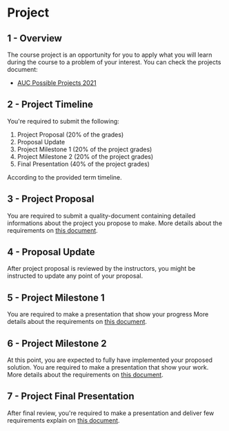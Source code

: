 # Project

## 1 - Overview

The course project is an opportunity for you to apply what you will learn during the course to a problem of your interest.
You can check the projects document:

* [AUC Possible Projects 2021](https://docs.google.com/document/d/1y2M0J81s_fdOIbiYLun5EtJ755Njui5OCis1koolKpo/edit?usp=sharing)

## 2 - Project Timeline

You're required to submit the following:

1. Project Proposal (20% of the grades)
2. Proposal Update
3. Project Milestone 1 (20% of the project grades)
4. Project Milestone 2 (20% of the project grades)
5. Final Presentation (40% of the project grades)

According to the provided term timeline.

## 3 - Project Proposal

You are required to submit a quality-document containing detailed informations about the project you propose to make. More details about the requirements on [this document](proposal.md).

## 4 - Proposal Update

After project proposal is reviewed by the instructors, you might be instructed to update any point of your proposal.

## 5 - Project Milestone 1

You are required to make a presentation that show your progress More details about the requirements on [this document](milestone1.md).

## 6 - Project Milestone 2

At this point, you are expected to fully have implemented your proposed solution. You are required to make a presentation that show your work. More details about the requirements on [this document](milestone2.md).

## 7 - Project Final Presentation

After final review, you're required to make a presentation and deliver few requirements explain on [this document](final.md).
